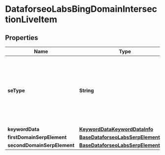 

# DataforseoLabsBingDomainIntersectionLiveItem


## Properties

| Name | Type | Description | Notes |
|------------ | ------------- | ------------- | -------------|
|**seType** | **String** | search engine type search engine type specified in a POST request; for this endpoint, the field equals bing |  [optional] |
|**keywordData** | [**KeywordDataKeywordDataInfo**](KeywordDataKeywordDataInfo.md) |  |  [optional] |
|**firstDomainSerpElement** | [**BaseDataforseoLabsSerpElementItem**](BaseDataforseoLabsSerpElementItem.md) |  |  [optional] |
|**secondDomainSerpElement** | [**BaseDataforseoLabsSerpElementItem**](BaseDataforseoLabsSerpElementItem.md) |  |  [optional] |



